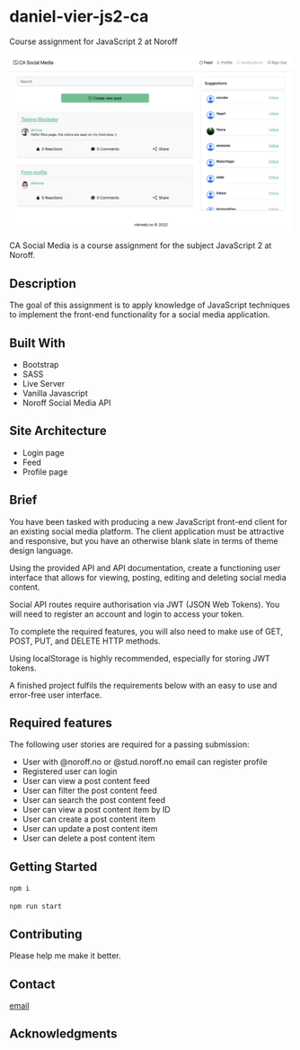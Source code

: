 # daniel-vier-js2-ca

Course assignment for JavaScript 2 at Noroff

![image](https://github.com/donnybrilliant/daniel-vier-js2-ca/blob/js2/assets/images/screenshot.png)

CA Social Media is a course assignment for the subject JavaScript 2 at Noroff.

## Description

The goal of this assignment is to apply knowledge of JavaScript techniques to implement the front-end functionality for a social media application.

## Built With

- Bootstrap
- SASS
- Live Server
- Vanilla Javascript
- Noroff Social Media API

## Site Architecture

- Login page
- Feed
- Profile page

## Brief

You have been tasked with producing a new JavaScript front-end client for an existing social media platform. The client application must be attractive and responsive, but you have an otherwise blank slate in terms of theme design language.

Using the provided API and API documentation, create a functioning user interface that allows for viewing, posting, editing and deleting social media content.

Social API routes require authorisation via JWT (JSON Web Tokens). You will need to register an account and login to access your token.

To complete the required features, you will also need to make use of GET, POST, PUT, and DELETE HTTP methods.

Using localStorage is highly recommended, especially for storing JWT tokens.

A finished project fulfils the requirements below with an easy to use and error-free user interface.

## Required features

The following user stories are required for a passing submission:

- User with @noroff.no or @stud.noroff.no email can register profile
- Registered user can login
- User can view a post content feed
- User can filter the post content feed
- User can search the post content feed
- User can view a post content item by ID
- User can create a post content item
- User can update a post content item
- User can delete a post content item

## Getting Started

```
npm i

npm run start
```

## Contributing

Please help me make it better.

## Contact

[email](mailto:daniel.vier@gmail.com)

## Acknowledgments
